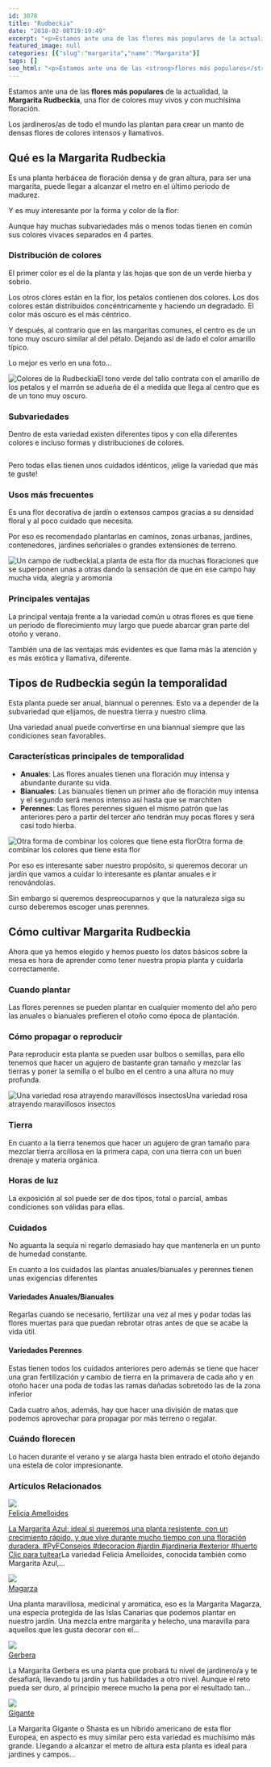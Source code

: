 ```yaml
---
id: 3078
title: "Rudbeckia"
date: "2018-02-08T19:19:49"
excerpt: "<p>Estamos ante una de las flores más populares de la actualidad, la Margarita Rudbeckia, una flor de colores muy vivos y con muchísima floración. Los jardineros/as de todo el mundo las plantan para crear un manto de densas flores de colores intensos y llamativos. Qué es la Margarita Rudbeckia Es una planta herbácea de floración&hellip; <a class=\"more-link\" href=\"https://plantasyflores.online/margarita/rudbeckia/\">Seguir leyendo <span class=\"screen-reader-text\">Rudbeckia</span> <span class=\"meta-nav\" aria-hidden=\"true\">&rarr;</span></a></p>\n"
featured_image: null
categories: [{"slug":"margarita","name":"Margarita"}]
tags: []
seo_html: "<p>Estamos ante una de las <strong>flores más populares</strong> de la actualidad, la <strong>Margarita Rudbeckia</strong>, una flor de colores muy vivos y con muchísima floración.</p> <p>Los jardineros/as de todo el mundo las plantan para crear un manto de densas flores de colores intensos y llamativos.</p> <h2>Qué es la Margarita Rudbeckia</h2> <p>Es una planta herbácea de floración densa y de gran altura, para ser una margarita, puede llegar a alcanzar el metro en el último periodo de madurez.</p> <p>Y es muy interesante por la forma y color de la flor:</p> <p>Aunque hay muchas subvariedades más o menos todas tienen en común sus colores vivaces separados en 4 partes.</p> <h3>Distribución de colores</h3> <p>El primer color es el de la planta y las hojas que son de un verde hierba y sobrio.</p> <p>Los otros clores están en la flor, los petalos contienen dos colores. Los dos colores están distribuidos concéntricamente y haciendo un degradado. El color más oscuro es el más céntrico.</p> <p>Y después, al contrario que en las margaritas comunes, el centro es de un tono muy oscuro similar al del pétalo. Dejando así de lado el color amarillo típico.</p> <p>Lo mejor es verlo en una foto…</p> <img src=\"https://plantasyflores.online/wp-content/uploads/2018/02/rudbeckia-661244_1280-325x244.jpg\" alt=\"Colores de la Rudbeckia\" />El tono verde del tallo contrata con el amarillo de los petalos y el marrón se adueña de él a medida que llega al centro que es de un tono muy oscuro. <h3>Subvariedades</h3> <p>Dentro de esta variedad existen diferentes tipos y con ella diferentes colores e incluso formas y distribuciones de colores.</p> <p><img src=\"https://ir-es.amazon-adsystem.com/e/ir?t=jardineraamable-21&amp;l=alb&amp;o=30&amp;a=B06XZZLMLS\" alt=\"\" /><img src=\"https://ir-es.amazon-adsystem.com/e/ir?t=jardineraamable-21&amp;l=alb&amp;o=30&amp;a=B06ZYR771Q\" alt=\"\" /><img src=\"https://ir-es.amazon-adsystem.com/e/ir?t=jardineraamable-21&amp;l=alb&amp;o=30&amp;a=B016I652KM\" alt=\"\" /><img src=\"https://ir-es.amazon-adsystem.com/e/ir?t=jardineraamable-21&amp;l=alb&amp;o=30&amp;a=B01M0O3AUL\" alt=\"\" /><img src=\"https://ir-es.amazon-adsystem.com/e/ir?t=jardineraamable-21&amp;l=alb&amp;o=30&amp;a=B01N4NJ39J\" alt=\"\" /> </p> <p>Pero todas ellas tienen unos cuidados idénticos, ¡elige la variedad que más te guste!</p> <h3>Usos más frecuentes</h3> <p>Es una flor decorativa de jardín o extensos campos gracias a su densidad floral y al poco cuidado que necesita.</p> <p>Por eso es recomendado plantarlas en caminos, zonas urbanas, jardines, contenedores, jardines señoriales o grandes extensiones de terreno.</p> <img src=\"https://plantasyflores.online/wp-content/uploads/2018/02/flowers-2167368_1280-325x217.jpg\" alt=\"Un campo de rudbeckia\" />La planta de esta flor da muchas floraciones que se superponen unas a otras dando la sensación de que en ese campo hay mucha vida, alegría y aromonía <h3>Principales ventajas</h3> <p>La principal ventaja frente a la variedad común u otras flores es que tiene un periodo de florecimiento muy largo que puede abarcar gran parte del otoño y verano.</p> <p>También una de las ventajas más evidentes es que llama más la atención y es más exótica y llamativa, diferente.</p> <h2>Tipos de Rudbeckia según la temporalidad</h2> <p>Esta planta puede ser anual, biannual o perennes. Esto va a depender de la subvariedad que elijamos, de nuestra tierra y nuestro clima.</p> <p>Una variedad anual puede convertirse en una biannual siempre que las condiciones sean favorables.</p> <h3>Características principales de temporalidad</h3> <ul> <li><strong>Anuales</strong>: Las flores anuales tienen una floración muy intensa y abundante durante su vida.</li> <li><strong>Bianuales</strong>: Las bianuales tienen un primer año de floración muy intensa y el segundo será menos intenso así hasta que se marchiten</li> <li><strong>Perennes</strong>: Las flores perennes siguen el mismo patrón que las anteriores pero a partir del tercer año tendrán muy pocas flores y será casi todo hierba.</li> </ul> <img src=\"https://plantasyflores.online/wp-content/uploads/2018/02/sun-hat-2440008_1280-325x183.jpg\" alt=\"Otra forma de combinar los colores que tiene esta flor\" />Otra forma de combinar los colores que tiene esta flor <p>Por eso es interesante saber nuestro propósito, si queremos decorar un jardín que vamos a cuidar lo interesante es plantar anuales e ir renovándolas.</p> <p>Sin embargo si queremos despreocuparnos y que la naturaleza siga su curso deberemos escoger unas perennes.</p> <h2>Cómo cultivar Margarita Rudbeckia</h2> <p>Ahora que ya hemos elegido y hemos puesto los datos básicos sobre la mesa es hora de aprender como tener nuestra propia planta y cuidarla correctamente.</p> <h3>Cuando plantar</h3> <p>Las flores perennes se pueden plantar en cualquier momento del año pero las anuales o bianuales prefieren el otoño como época de plantación.</p> <h3>Cómo propagar o reproducir</h3> <p>Para reproducir esta planta se pueden usar bulbos o semillas, para ello tenemos que hacer un agujero de bastante gran tamaño y mezclar las tierras y poner la semilla o el bulbo en el centro a una altura no muy profunda.</p> <img src=\"https://plantasyflores.online/wp-content/uploads/2018/02/rudbeckia-170418_1280-232x325.jpg\" alt=\"Una variedad rosa atrayendo maravillosos insectos\" />Una variedad rosa atrayendo maravillosos insectos <h3>Tierra</h3> <p>En cuanto a la tierra tenemos que hacer un agujero de gran tamaño para mezclar tierra arcillosa en la primera capa, con una tierra con un buen drenaje y materia orgánica.</p> <h3>Horas de luz</h3> <p>La exposición al sol puede ser de dos tipos, total o parcial, ambas condiciones son válidas para ellas.</p> <h3>Cuidados</h3> <p>No aguanta la sequía ni regarlo demasiado hay que mantenerla en un punto de humedad constante.</p> <p>En cuanto a los cuidados las plantas anuales/bianuales y perennes tienen unas exigencias diferentes</p> <h4>Variedades Anuales/Bianuales</h4> <p>Regarlas cuando se necesario, fertilizar una vez al mes y podar todas las flores muertas para que puedan rebrotar otras antes de que se acabe la vida útil.</p> <h4>Variedades Perennes</h4> <p>Estas tienen todos los cuidados anteriores pero además se tiene que hacer una gran fertilización y cambio de tierra en la primavera de cada año y en otoño hacer una poda de todas las ramas dañadas sobretodo las de la zona inferior</p> <p>Cada cuatro años, además, hay que hacer una división de matas que podemos aprovechar para propagar por más terreno o regalar.</p> <h3>Cuándo florecen</h3> <p>Lo hacen durante el verano y se alarga hasta bien entrado el otoño dejando una estela de color impresionante. </p> <h3> Artículos Relacionados<br /> </h3> <img src=\"https://plantasyflores.online/wp-content/uploads/2018/02/flower-1980481_1280.jpg\" /> <a href=\"/margarita/felicia-amelloides/\"><br /> Felicia Amelloides<br /> </a> <p><a href=\"https://twitter.com/intent/tweet?url=/margarita/gigante/&amp;text=La%20Margarita%20Azul%3A%20ideal%20si%20queremos%20una%20planta%20resistente%2C%20con%20un%20crecimiento%20r%C3%A1pido%2C%20y%20que%20vive%20durante%20mucho%20tiempo%20con%20una%20floraci%C3%B3n%20duradera.%20%23PyFConsejos%20%23decoracion%20%23jardin%20%23jardineria%20%23exterior%20%23huerto%20&amp;via=JardineraAmable&amp;related=JardineraAmable\" target=\"_blank\" rel=\"noopener noreferrer\">La Margarita Azul: ideal si queremos una planta resistente, con un crecimiento rápido, y que vive durante mucho tiempo con una floración duradera. #PyFConsejos #decoracion #jardin #jardineria #exterior #huerto </a><a href=\"https://twitter.com/intent/tweet?url=/margarita/gigante/&amp;text=La%20Margarita%20Azul%3A%20ideal%20si%20queremos%20una%20planta%20resistente%2C%20con%20un%20crecimiento%20r%C3%A1pido%2C%20y%20que%20vive%20durante%20mucho%20tiempo%20con%20una%20floraci%C3%B3n%20duradera.%20%23PyFConsejos%20%23decoracion%20%23jardin%20%23jardineria%20%23exterior%20%23huerto%20&amp;via=JardineraAmable&amp;related=JardineraAmable\" target=\"_blank\" rel=\"noopener noreferrer\">﻿Clic para tuitear</a>La variedad Felicia Amelloides, conocida también como Margarita Azul,...</p> <img src=\"https://plantasyflores.online/wp-content/uploads/2018/02/asterisk-612570_1920.jpg\" /> <a href=\"/margarita/magarza/\"><br /> Magarza<br /> </a> <p>Una planta maravillosa, medicinal y aromática, eso es la Margarita Magarza, una especia protegida de las Islas Canarias que podemos plantar en nuestro jardín. Una mezcla entre margarita y helecho, una maravilla para aquellos que les gusta decorar con el...</p> <img src=\"https://plantasyflores.online/wp-content/uploads/2018/02/gerbera-1288853_1280.jpg\" /> <a href=\"/margarita/gerbera/\"><br /> Gerbera<br /> </a> <p>La Margarita Gerbera es una planta que probará tu nivel de jardinero/a y te desafiará, llevando tu jardín y tus habilidades a otro nivel. Aunque el reto pueda ser duro, al principio merece mucho la pena por el resultado tan...</p> <img src=\"https://plantasyflores.online/wp-content/uploads/2018/02/leucanthemum-vulgare-846646_1280.jpg\" /> <a href=\"/margarita/gigante/\"><br /> Gigante<br /> </a> <p>La Margarita Gigante o Shasta es un híbrido americano de esta flor Europea, en aspecto es muy similar pero esta variedad es muchísimo más grande. Llegando a alcanzar el metro de altura esta planta es ideal para jardines y campos...</p>"
---
```


<p>Estamos ante una de las <strong>flores más populares</strong> de la actualidad, la <strong>Margarita Rudbeckia</strong>, una flor de colores muy vivos y con muchísima floración.</p> <p>Los jardineros/as de todo el mundo las plantan para crear un manto de densas flores de colores intensos y llamativos.</p> <h2>Qué es la Margarita Rudbeckia</h2> <p>Es una planta herbácea de floración densa y de gran altura, para ser una margarita, puede llegar a alcanzar el metro en el último periodo de madurez.</p> <p>Y es muy interesante por la forma y color de la flor:</p> <p>Aunque hay muchas subvariedades más o menos todas tienen en común sus colores vivaces separados en 4 partes.</p> <h3>Distribución de colores</h3> <p>El primer color es el de la planta y las hojas que son de un verde hierba y sobrio.</p> <p>Los otros clores están en la flor, los petalos contienen dos colores. Los dos colores están distribuidos concéntricamente y haciendo un degradado. El color más oscuro es el más céntrico.</p> <p>Y después, al contrario que en las margaritas comunes, el centro es de un tono muy oscuro similar al del pétalo. Dejando así de lado el color amarillo típico.</p> <p>Lo mejor es verlo en una foto…</p> <img src="https://plantasyflores.online/wp-content/uploads/2018/02/rudbeckia-661244_1280-325x244.jpg" alt="Colores de la Rudbeckia" />El tono verde del tallo contrata con el amarillo de los petalos y el marrón se adueña de él a medida que llega al centro que es de un tono muy oscuro. <h3>Subvariedades</h3> <p>Dentro de esta variedad existen diferentes tipos y con ella diferentes colores e incluso formas y distribuciones de colores.</p> <p><img src="https://ir-es.amazon-adsystem.com/e/ir?t=jardineraamable-21&amp;l=alb&amp;o=30&amp;a=B06XZZLMLS" alt="" /><img src="https://ir-es.amazon-adsystem.com/e/ir?t=jardineraamable-21&amp;l=alb&amp;o=30&amp;a=B06ZYR771Q" alt="" /><img src="https://ir-es.amazon-adsystem.com/e/ir?t=jardineraamable-21&amp;l=alb&amp;o=30&amp;a=B016I652KM" alt="" /><img src="https://ir-es.amazon-adsystem.com/e/ir?t=jardineraamable-21&amp;l=alb&amp;o=30&amp;a=B01M0O3AUL" alt="" /><img src="https://ir-es.amazon-adsystem.com/e/ir?t=jardineraamable-21&amp;l=alb&amp;o=30&amp;a=B01N4NJ39J" alt="" /> </p> <p>Pero todas ellas tienen unos cuidados idénticos, ¡elige la variedad que más te guste!</p> <h3>Usos más frecuentes</h3> <p>Es una flor decorativa de jardín o extensos campos gracias a su densidad floral y al poco cuidado que necesita.</p> <p>Por eso es recomendado plantarlas en caminos, zonas urbanas, jardines, contenedores, jardines señoriales o grandes extensiones de terreno.</p> <img src="https://plantasyflores.online/wp-content/uploads/2018/02/flowers-2167368_1280-325x217.jpg" alt="Un campo de rudbeckia" />La planta de esta flor da muchas floraciones que se superponen unas a otras dando la sensación de que en ese campo hay mucha vida, alegría y aromonía <h3>Principales ventajas</h3> <p>La principal ventaja frente a la variedad común u otras flores es que tiene un periodo de florecimiento muy largo que puede abarcar gran parte del otoño y verano.</p> <p>También una de las ventajas más evidentes es que llama más la atención y es más exótica y llamativa, diferente.</p> <h2>Tipos de Rudbeckia según la temporalidad</h2> <p>Esta planta puede ser anual, biannual o perennes. Esto va a depender de la subvariedad que elijamos, de nuestra tierra y nuestro clima.</p> <p>Una variedad anual puede convertirse en una biannual siempre que las condiciones sean favorables.</p> <h3>Características principales de temporalidad</h3> <ul> <li><strong>Anuales</strong>: Las flores anuales tienen una floración muy intensa y abundante durante su vida.</li> <li><strong>Bianuales</strong>: Las bianuales tienen un primer año de floración muy intensa y el segundo será menos intenso así hasta que se marchiten</li> <li><strong>Perennes</strong>: Las flores perennes siguen el mismo patrón que las anteriores pero a partir del tercer año tendrán muy pocas flores y será casi todo hierba.</li> </ul> <img src="https://plantasyflores.online/wp-content/uploads/2018/02/sun-hat-2440008_1280-325x183.jpg" alt="Otra forma de combinar los colores que tiene esta flor" />Otra forma de combinar los colores que tiene esta flor <p>Por eso es interesante saber nuestro propósito, si queremos decorar un jardín que vamos a cuidar lo interesante es plantar anuales e ir renovándolas.</p> <p>Sin embargo si queremos despreocuparnos y que la naturaleza siga su curso deberemos escoger unas perennes.</p> <h2>Cómo cultivar Margarita Rudbeckia</h2> <p>Ahora que ya hemos elegido y hemos puesto los datos básicos sobre la mesa es hora de aprender como tener nuestra propia planta y cuidarla correctamente.</p> <h3>Cuando plantar</h3> <p>Las flores perennes se pueden plantar en cualquier momento del año pero las anuales o bianuales prefieren el otoño como época de plantación.</p> <h3>Cómo propagar o reproducir</h3> <p>Para reproducir esta planta se pueden usar bulbos o semillas, para ello tenemos que hacer un agujero de bastante gran tamaño y mezclar las tierras y poner la semilla o el bulbo en el centro a una altura no muy profunda.</p> <img src="https://plantasyflores.online/wp-content/uploads/2018/02/rudbeckia-170418_1280-232x325.jpg" alt="Una variedad rosa atrayendo maravillosos insectos" />Una variedad rosa atrayendo maravillosos insectos <h3>Tierra</h3> <p>En cuanto a la tierra tenemos que hacer un agujero de gran tamaño para mezclar tierra arcillosa en la primera capa, con una tierra con un buen drenaje y materia orgánica.</p> <h3>Horas de luz</h3> <p>La exposición al sol puede ser de dos tipos, total o parcial, ambas condiciones son válidas para ellas.</p> <h3>Cuidados</h3> <p>No aguanta la sequía ni regarlo demasiado hay que mantenerla en un punto de humedad constante.</p> <p>En cuanto a los cuidados las plantas anuales/bianuales y perennes tienen unas exigencias diferentes</p> <h4>Variedades Anuales/Bianuales</h4> <p>Regarlas cuando se necesario, fertilizar una vez al mes y podar todas las flores muertas para que puedan rebrotar otras antes de que se acabe la vida útil.</p> <h4>Variedades Perennes</h4> <p>Estas tienen todos los cuidados anteriores pero además se tiene que hacer una gran fertilización y cambio de tierra en la primavera de cada año y en otoño hacer una poda de todas las ramas dañadas sobretodo las de la zona inferior</p> <p>Cada cuatro años, además, hay que hacer una división de matas que podemos aprovechar para propagar por más terreno o regalar.</p> <h3>Cuándo florecen</h3> <p>Lo hacen durante el verano y se alarga hasta bien entrado el otoño dejando una estela de color impresionante. </p> <h3> Artículos Relacionados<br /> </h3> <img src="https://plantasyflores.online/wp-content/uploads/2018/02/flower-1980481_1280.jpg" /> <a href="/margarita/felicia-amelloides/"><br /> Felicia Amelloides<br /> </a> <p><a href="https://twitter.com/intent/tweet?url=/margarita/gigante/&amp;text=La%20Margarita%20Azul%3A%20ideal%20si%20queremos%20una%20planta%20resistente%2C%20con%20un%20crecimiento%20r%C3%A1pido%2C%20y%20que%20vive%20durante%20mucho%20tiempo%20con%20una%20floraci%C3%B3n%20duradera.%20%23PyFConsejos%20%23decoracion%20%23jardin%20%23jardineria%20%23exterior%20%23huerto%20&amp;via=JardineraAmable&amp;related=JardineraAmable" target="_blank" rel="noopener noreferrer">La Margarita Azul: ideal si queremos una planta resistente, con un crecimiento rápido, y que vive durante mucho tiempo con una floración duradera. #PyFConsejos #decoracion #jardin #jardineria #exterior #huerto </a><a href="https://twitter.com/intent/tweet?url=/margarita/gigante/&amp;text=La%20Margarita%20Azul%3A%20ideal%20si%20queremos%20una%20planta%20resistente%2C%20con%20un%20crecimiento%20r%C3%A1pido%2C%20y%20que%20vive%20durante%20mucho%20tiempo%20con%20una%20floraci%C3%B3n%20duradera.%20%23PyFConsejos%20%23decoracion%20%23jardin%20%23jardineria%20%23exterior%20%23huerto%20&amp;via=JardineraAmable&amp;related=JardineraAmable" target="_blank" rel="noopener noreferrer">﻿Clic para tuitear</a>La variedad Felicia Amelloides, conocida también como Margarita Azul,...</p> <img src="https://plantasyflores.online/wp-content/uploads/2018/02/asterisk-612570_1920.jpg" /> <a href="/margarita/magarza/"><br /> Magarza<br /> </a> <p>Una planta maravillosa, medicinal y aromática, eso es la Margarita Magarza, una especia protegida de las Islas Canarias que podemos plantar en nuestro jardín. Una mezcla entre margarita y helecho, una maravilla para aquellos que les gusta decorar con el...</p> <img src="https://plantasyflores.online/wp-content/uploads/2018/02/gerbera-1288853_1280.jpg" /> <a href="/margarita/gerbera/"><br /> Gerbera<br /> </a> <p>La Margarita Gerbera es una planta que probará tu nivel de jardinero/a y te desafiará, llevando tu jardín y tus habilidades a otro nivel. Aunque el reto pueda ser duro, al principio merece mucho la pena por el resultado tan...</p> <img src="https://plantasyflores.online/wp-content/uploads/2018/02/leucanthemum-vulgare-846646_1280.jpg" /> <a href="/margarita/gigante/"><br /> Gigante<br /> </a> <p>La Margarita Gigante o Shasta es un híbrido americano de esta flor Europea, en aspecto es muy similar pero esta variedad es muchísimo más grande. Llegando a alcanzar el metro de altura esta planta es ideal para jardines y campos...</p>
